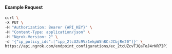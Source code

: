 <!-- Code generated for API Clients. DO NOT EDIT. -->

#### Example Request

```bash
curl \
-X PUT \
-H "Authorization: Bearer {API_KEY}" \
-H "Content-Type: application/json" \
-H "Ngrok-Version: 2" \
-d '{"ip_policy_ids":["ipp_2tcUZc9Vz1ekpW5hBCrJCbjRe20"]}' \
https://api.ngrok.com/endpoint_configurations/ec_2tcUZcvTJQaToJ4rNR7IPJJoOuQ/ip_policy
```
